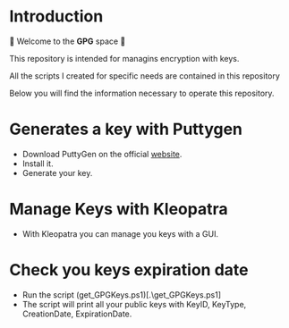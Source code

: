 # Introduction

:wave: Welcome to the **GPG** space :wave:

This repository is intended for managins encryption with keys.

All the scripts I created for specific needs are contained in this repository

Below you will find the information necessary to operate this repository.


# Generates a key with Puttygen

- Download PuttyGen on the official [website](https://www.puttygen.com/).
- Install it.
- Generate your key.

# Manage Keys with Kleopatra
- With Kleopatra you can manage you keys with a GUI.

# Check you keys expiration date
- Run the script (get_GPGKeys.ps1)[.\get_GPGKeys.ps1]
- The script will print all your public keys with KeyID, KeyType, CreationDate, ExpirationDate.
  
